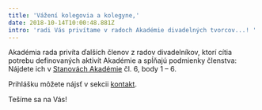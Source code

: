```yaml
---
title: 'Vážení kolegovia a kolegyne,'
date: 2018-10-14T10:00:48.881Z
intro: 'radi Vás privítame v radoch Akadémie divadelných tvorcov...! '
---
```

Akadémia rada privíta ďalších členov z radov divadelníkov, ktorí cítia potrebu definovaných aktivít Akadémie a spĺňajú podmienky členstva:\
Nájdete ich v [Stanovách Akadémie](https://www.adt-theatre.sk/stanovy/) čl. 6, body 1 – 6.

Prihlášku môžete nájsť v sekcii [kontakt](https://www.adt-theatre.sk/kontakt/).

Tešíme sa na Vás!

